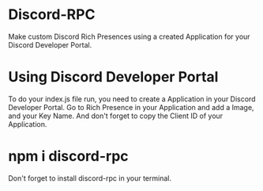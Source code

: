 # Discord-RPC
Make custom Discord Rich Presences using a created Application for your Discord Developer Portal.

# Using Discord Developer Portal
To do your index.js file run, you need to create a Application in your Discord Developer Portal.
Go to Rich Presence in your Application and add a Image, and your Key Name.
And don't forget to copy the Client ID of your Application.

# npm i discord-rpc
Don't forget to install discord-rpc in your terminal.
